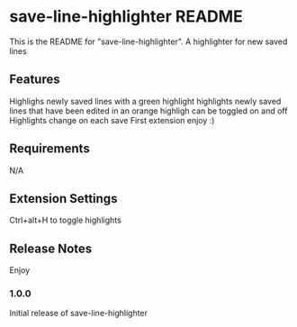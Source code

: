 # save-line-highlighter README

This is the README for  "save-line-highlighter". A highlighter for new saved lines

## Features

Highlighs newly saved lines with a green highlight 
highlights newly saved lines that have been edited in an orange highligh
can be toggled on and off
Highlights change on each save 
First extension enjoy :)


## Requirements

N/A

## Extension Settings
Ctrl+alt+H to toggle highlights

## Release Notes

Enjoy

### 1.0.0

Initial release of save-line-highlighter


